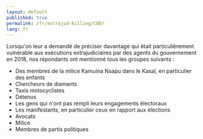 ```yaml
---
layout: default
published: true
permalink: /fr/extrajud-killing/COD/
lang: fr
---
```


Lorsqu'on leur a demandé de préciser davantage qui était particulièrement vulnérable aux exécutions extrajudiciaires par des agents du gouvernement en 2018, nos répondants ont mentionné tous les groupes suivants :
-	Des membres de la milice Kamuina Nsapu dans le Kasaï, en particulier des enfants
-	Chercheurs de diamants
-	Taxis motocyclistes
-	Détenus
-	Les gens qui n'ont pas rempli leurs engagements électoraux
-	Les manifestants, en particulier ceux en rapport aux élections 
-	Avocats
-	Milice
-	Membres de partis politiques
